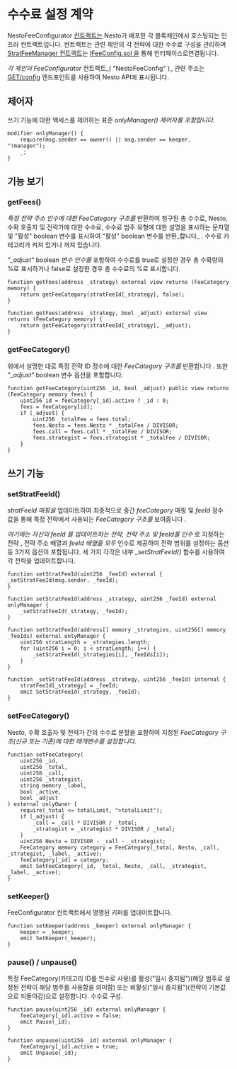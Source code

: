 # 수수료 설정 계약

NestoFeeConfigurator [컨트랙트는](https://github.com/beefyfinance/beefy-contracts/blob/master/contracts/BIFI/infra/BeefyFeeConfigurator.sol) Nesto가 배포한 각 블록체인에서 호스팅되는 인프라 컨트랙트입니다. 컨트랙트는 관련 체인의 각 전략에 대한 수수료 구성을 관리하며 [StratFeeManager 컨트랙트](https://docs.beefy.finance/developer-documentation/strategy-contract/stratfeemanager-contract)는 [IFeeConfig.sol 을](https://github.com/beefyfinance/beefy-contracts/blob/master/contracts/BIFI/interfaces/common/IFeeConfig.sol) 통해 인터페이스로연결됩니다.

_각 체인의 FeeConfigurator_ 컨트랙트_( "NestoFeeConfig" )_ 관련 주소는 [GET/config](https://docs.beefy.finance/developer-documentation/beefy-api#get-config) 엔드포인트를 사용하여 Nesto API에 표시됩니다.

## 제어자

쓰기 기능에 대한 액세스를 제어하는 ​​표준 _onlyManager() 제어자를 포함합니다._

```
modifier onlyManager() {
    require(msg.sender == owner() || msg.sender == keeper, "!manager");
    _;
}
```

## 기능 보기

### getFees()

_특정 전략 주소 인수에 대한 FeeCategory 구조를_ 반환하여 청구된 총 수수료, Nesto, 수확 호출자 및 전략가에 대한 수수료, 수수료 범주 유형에 대한 설명을 표시하는 문자열 및 "활성" boolean 변수를 표시하여 "활성" boolean 변수를 반환_합니다_ . 수수료 카테고리가 켜져 있거나 꺼져 있습니다.

_"\_adjust"_ boolean _변수 인수를_ 포함하여 수수료를 true로 설정한 경우 총 수확량의 %로 표시하거나 false로 설정한 경우 총 수수료의 %로 표시합니다.

```
function getFees(address _strategy) external view returns (FeeCategory memory) {
    return getFeeCategory(stratFeeId[_strategy], false);
}

function getFees(address _strategy, bool _adjust) external view returns (FeeCategory memory) {
    return getFeeCategory(stratFeeId[_strategy], _adjust);
}
```

### getFeeCategory()

위에서 설명한 대로 특정 전략 ID 정수에 대한 _FeeCategory 구조를_ 반환합니다 . 또한 _"\_adjust"_ boolean 변수 옵션을 포함합니다.

```
function getFeeCategory(uint256 _id, bool _adjust) public view returns (FeeCategory memory fees) {
    uint256 id = feeCategory[_id].active ? _id : 0;
    fees = feeCategory[id];
    if (_adjust) {
        uint256 _totalFee = fees.total;
        fees.Nesto = fees.Nesto * _totalFee / DIVISOR;
        fees.call = fees.call * _totalFee / DIVISOR;
        fees.strategist = fees.strategist * _totalFee / DIVISOR;
    }
}
```

## 쓰기 기능

### setStratFeeId()

_stratFeeId 매핑을_ 업데이트하여 최종적으로 중간 _feeCategory_ 매핑 및 _feeId_ 정수 값을 통해 특정 전략에서 사용되는 _FeeCategory 구조를_ 보여줍니다 .

_여기에는 자신의 feeId 를 업데이트하는 전략, 전략 주소 및 feeId를 인수_ 로 지정하는 전략 , 전략 주소 배열과 _feeId 배열을 모두_ 인수로 제공하여 전략 범위를 설정하는 옵션 등 3가지 옵션이 포함됩니다. 세 가지 각각은 내부 _\_setStratFeeId()_ 함수를 사용하여 각 전략을 업데이트합니다.

```
function setStratFeeId(uint256 _feeId) external {
_setStratFeeId(msg.sender, _feeId);
}

function setStratFeeId(address _strategy, uint256 _feeId) external onlyManager {
    _setStratFeeId(_strategy, _feeId);
}

function setStratFeeId(address[] memory _strategies, uint256[] memory _feeIds) external onlyManager {
    uint256 stratLength = _strategies.length;
    for (uint256 i = 0; i < stratLength; i++) {
        _setStratFeeId(_strategies[i], _feeIds[i]);
    }
}

function _setStratFeeId(address _strategy, uint256 _feeId) internal {
    stratFeeId[_strategy] = _feeId;
    emit SetStratFeeId(_strategy, _feeId);
}
```

### setFeeCategory()

Nesto, 수확 호출자 및 전략가 간의 수수료 분할을 포함하여 지정된 _FeeCategory 구조(신규 또는 기존)에 대한 매개변수를 설정합니다._

```
function setFeeCategory(
    uint256 _id,
    uint256 _total,
    uint256 _call,
    uint256 _strategist,
    string memory _label,
    bool _active,
    bool _adjust
) external onlyOwner {
    require(_total <= totalLimit, ">totalLimit");
    if (_adjust) {
        _call = _call * DIVISOR / _total;
        _strategist = _strategist * DIVISOR / _total;
    }
    uint256 Nesto = DIVISOR - _call - _strategist;
    FeeCategory memory category = FeeCategory(_total, Nesto, _call, _strategist, _label, _active);
    feeCategory[_id] = category;
    emit SetFeeCategory(_id, _total, Nesto, _call, _strategist, _label, _active);
}
```

### setKeeper()

FeeConfigurator 컨트랙트에서 명명된 키퍼를 업데이트합니다.

```
function setKeeper(address _keeper) external onlyManager {
    keeper = _keeper;
    emit SetKeeper(_keeper);
}
```

### pause() / unpause()

특정 FeeCategory(카테고리 ID를 인수로 사용)를 활성("일시 중지됨")(해당 범주로 설정된 전략이 해당 범주를 사용함을 의미함) 또는 비활성("일시 중지됨")(전략이 기본값으로 되돌아감)으로 설정합니다. 수수료 구성.

```
function pause(uint256 _id) external onlyManager {
    feeCategory[_id].active = false;
    emit Pause(_id);
}

function unpause(uint256 _id) external onlyManager {
    feeCategory[_id].active = true;
    emit Unpause(_id);
}
```
